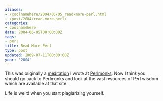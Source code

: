 ```yaml
---
aliases:
- /coolnamehere/2004/06/05_read-more-perl.html
- /post/2004/read-more-perl/
categories:
- coolnamehere
date: 2004-06-05T00:00:00Z
tags:
- perl
title: Read More Perl
type: post
updated: 2009-07-11T00:00:00Z
year: '2004'
---
```


This was originally a [meditation](http://perlmonks.org/?node_id=349236) I wrote 
at [Perlmonks](http://perlmonks.org).  Now I think you should go back to Perlmonks 
and look at the vast resources of Perl wisdom which are available at that site.

Life is weird when you start plagiarizing yourself.
<!--more-->

